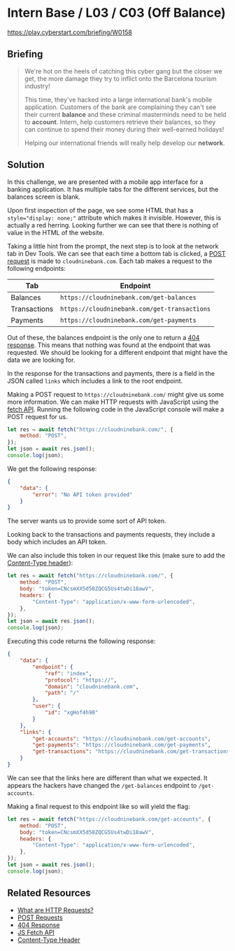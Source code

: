 # Intern Base / L03 / C03 (Off Balance)

https://play.cyberstart.com/briefing/W0158

## Briefing

> We're hot on the heels of catching this cyber gang but the closer we get, the more damage they try to inflict onto the Barcelona tourism industry!
>
> This time, they've hacked into a large international bank's mobile application. Customers of the bank are complaining they can't see their current **balance** and these criminal masterminds need to be held to **account**. Intern, help customers retrieve their balances, so they can continue to spend their money during their well-earned holidays!
>
> Helping our international friends will really help develop our **network**.

## Solution

In this challenge, we are presented with a mobile app interface for a banking application. It has multiple tabs for the different services, but the balances screen is blank.

Upon first inspection of the page, we see some HTML that has a `style="display: none;"` attribute which makes it invisible. However, this is actually a red herring. Looking further we can see that there is nothing of value in the HTML of the website.

Taking a little hint from the prompt, the next step is to look at the network tab in Dev Tools. We can see that each time a bottom tab is clicked, a [POST request](https://developer.mozilla.org/en-US/docs/Web/HTTP/Methods/POST) is made to `cloudninebank.com`. Each tab makes a request to the following endpoints:

| Tab          | Endpoint                                     |
| ------------ | -------------------------------------------- |
| Balances     | `https://cloudninebank.com/get-balances`     |
| Transactions | `https://cloudninebank.com/get-transactions` |
| Payments     | `https://cloudninebank.com/get-payments`     |

Out of these, the balances endpoint is the only one to return a [404 response](https://developer.mozilla.org/en-US/docs/Web/HTTP/Status/404). This means that nothing was found at the endpoint that was requested. We should be looking for a different endpoint that might have the data we are looking for.

In the response for the transactions and payments, there is a field in the JSON called `links` which includes a link to the root endpoint.

Making a POST request to `https://cloudninebank.com/` might give us some more information. We can make HTTP requests with JavaScript using the [fetch API](https://developer.mozilla.org/en-US/docs/Web/API/Fetch_API/Using_Fetch). Running the following code in the JavaScript console will make a POST request for us.

```js
let res = await fetch("https://cloudninebank.com/", {
    method: "POST",
});
let json = await res.json();
console.log(json);
```

We get the following response:

```json
{
    "data": {
        "error": "No API token provided"
    }
}
```

The server wants us to provide some sort of API token.

Looking back to the transactions and payments requests, they include a body which includes an API token.

We can also include this token in our request like this (make sure to add the [Content-Type header](https://developer.mozilla.org/en-US/docs/Web/HTTP/Headers/Content-Type)):

```js
let res = await fetch("https://cloudninebank.com/", {
    method: "POST",
    body: "token=CNcsmXX5d50ZQCG5Us4twDi18awV",
    headers: {
        "Content-Type": "application/x-www-form-urlencoded",
    },
});
let json = await res.json();
console.log(json);
```

Executing this code returns the following response:

```json
{
    "data": {
        "endpoint": {
            "ref": "index",
            "protocol": "https://",
            "domain": "cloudninebank.com",
            "path": "/"
        },
        "user": {
            "id": "xgHof4h98"
        }
    },
    "links": {
        "get-accounts": "https://cloudninebank.com/get-accounts",
        "get-payments": "https://cloudninebank.com/get-payments",
        "get-transactions": "https://cloudninebank.com/get-transactions"
    }
}
```

We can see that the links here are different than what we expected. It appears the hackers have changed the `/get-balances` endpoint to `/get-accounts`.

Making a final request to this endpoint like so will yield the flag:

```js
let res = await fetch("https://cloudninebank.com/get-accounts", {
    method: "POST",
    body: "token=CNcsmXX5d50ZQCG5Us4twDi18awV",
    headers: {
        "Content-Type": "application/x-www-form-urlencoded",
    },
});
let json = await res.json();
console.log(json);
```

## Related Resources

-   [What are HTTP Requests?](https://www.codecademy.com/article/http-requests)
-   [POST Requests](https://developer.mozilla.org/en-US/docs/Web/HTTP/Methods/POST)
-   [404 Response](https://developer.mozilla.org/en-US/docs/Web/HTTP/Status/404)
-   [JS Fetch API](https://developer.mozilla.org/en-US/docs/Web/API/Fetch_API/Using_Fetch)
-   [Content-Type Header](https://developer.mozilla.org/en-US/docs/Web/HTTP/Headers/Content-Type)
